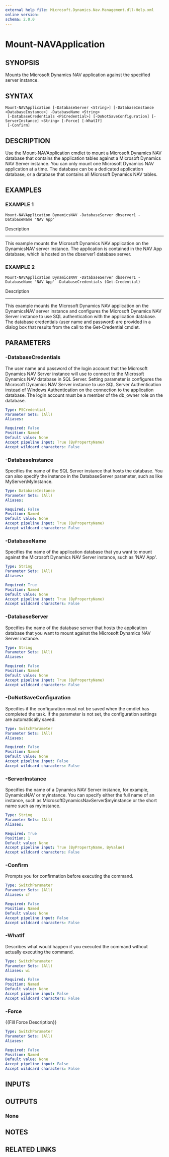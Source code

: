 ```yaml
---
external help file: Microsoft.Dynamics.Nav.Management.dll-Help.xml
online version: 
schema: 2.0.0
---
```


# Mount-NAVApplication

## SYNOPSIS
Mounts the Microsoft Dynamics NAV application against the specified server instance.

## SYNTAX

```
Mount-NAVApplication [-DatabaseServer <String>] [-DatabaseInstance <DatabaseInstance>] -DatabaseName <String>
 [-DatabaseCredentials <PSCredential>] [-DoNotSaveConfiguration] [-ServerInstance] <String> [-Force] [-WhatIf]
 [-Confirm]
```

## DESCRIPTION
Use the Mount-NAVApplication cmdlet to mount a Microsoft Dynamics NAV database that contains the application tables against a Microsoft Dynamics NAV Server instance.
You can only mount one Microsoft Dynamics NAV application at a time.
The database can be a dedicated application database, or a database that contains all Microsoft Dynamics NAV tables.

## EXAMPLES

### EXAMPLE 1
```
Mount-NAVApplication DynamicsNAV -DatabaseServer dbserver1 -DatabaseName 'NAV App'
```

Description

-----------

This example mounts the Microsoft Dynamics NAV application on the DynamicsNAV server instance.
The application is contained in the NAV App database, which is hosted on the dbserver1 database server.

### EXAMPLE 2
```
Mount-NAVApplication DynamicsNAV -DatabaseServer dbserver1 -DatabaseName 'NAV App' -DatabaseCredentials (Get-Credential)
```

Description

-----------

This example mounts the Microsoft Dynamics NAV application on the DynamicsNAV server instance and configures the Microsoft Dynamics NAV Server instance to use SQL authentication with the application database.
The database credentials (user name and password) are provided in a dialog box that results from the call to the Get-Credential cmdlet.

## PARAMETERS

### -DatabaseCredentials
The user name and password of the login account that the Microsoft Dynamics NAV Server instance will use to connect to the Microsoft Dynamics NAV database in SQL Server.
Setting parameter is configures the Microsoft Dynamics NAV Server instance to use SQL Server Authentication instead of Windows Authentication on the connection to the application database.
The login account must be a member of the db_owner role on the database.

```yaml
Type: PSCredential
Parameter Sets: (All)
Aliases: 

Required: False
Position: Named
Default value: None
Accept pipeline input: True (ByPropertyName)
Accept wildcard characters: False
```

### -DatabaseInstance
Specifies the name of the SQL Server instance that hosts the database.
You can also specify the instance in the DatabaseServer parameter, such as like MyServer\MyInstance.

```yaml
Type: DatabaseInstance
Parameter Sets: (All)
Aliases: 

Required: False
Position: Named
Default value: None
Accept pipeline input: True (ByPropertyName)
Accept wildcard characters: False
```

### -DatabaseName
Specifies the name of the application database that you want to mount against the Microsoft Dynamics NAV Server instance, such as 'NAV App'.

```yaml
Type: String
Parameter Sets: (All)
Aliases: 

Required: True
Position: Named
Default value: None
Accept pipeline input: True (ByPropertyName)
Accept wildcard characters: False
```

### -DatabaseServer
Specifies the name of the database server that hosts the application database that you want to mount against the Microsoft Dynamics NAV Server instance.

```yaml
Type: String
Parameter Sets: (All)
Aliases: 

Required: False
Position: Named
Default value: None
Accept pipeline input: True (ByPropertyName)
Accept wildcard characters: False
```

### -DoNotSaveConfiguration
Specifies if the configuration must not be saved when the cmdlet has completed the task.
If the parameter is not set, the configuration settings are automatically saved.

```yaml
Type: SwitchParameter
Parameter Sets: (All)
Aliases: 

Required: False
Position: Named
Default value: None
Accept pipeline input: False
Accept wildcard characters: False
```

### -ServerInstance
Specifies the name of a Dynamics NAV Server instance, for example, DynamicsNAV or myinstance.
You can specify either the full name of an instance, such as MicrosoftDynamicsNavServer$myinstance or the short name such as myinstance.

```yaml
Type: String
Parameter Sets: (All)
Aliases: 

Required: True
Position: 1
Default value: None
Accept pipeline input: True (ByPropertyName, ByValue)
Accept wildcard characters: False
```

### -Confirm
Prompts you for confirmation before executing the command.

```yaml
Type: SwitchParameter
Parameter Sets: (All)
Aliases: cf

Required: False
Position: Named
Default value: None
Accept pipeline input: False
Accept wildcard characters: False
```

### -WhatIf
Describes what would happen if you executed the command without actually executing the command.

```yaml
Type: SwitchParameter
Parameter Sets: (All)
Aliases: wi

Required: False
Position: Named
Default value: None
Accept pipeline input: False
Accept wildcard characters: False
```

### -Force
{{Fill Force Description}}

```yaml
Type: SwitchParameter
Parameter Sets: (All)
Aliases: 

Required: False
Position: Named
Default value: None
Accept pipeline input: False
Accept wildcard characters: False
```

## INPUTS

## OUTPUTS

### None

## NOTES
## RELATED LINKS

